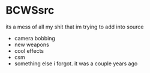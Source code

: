 # BCWSsrc
its a mess of all my shit that im trying to add into source

- camera bobbing
- new weapons
- cool effects
- csm
- something else i forgot. it was a couple years ago

